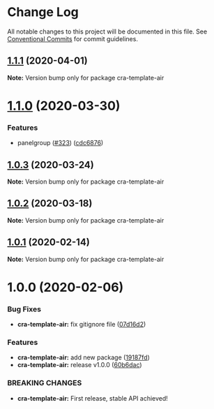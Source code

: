 # Change Log

All notable changes to this project will be documented in this file.
See [Conventional Commits](https://conventionalcommits.org) for commit guidelines.

## [1.1.1](https://github.com/RWS-NL/air-node-packages/compare/cra-template-air@1.1.0...cra-template-air@1.1.1) (2020-04-01)

**Note:** Version bump only for package cra-template-air

# [1.1.0](https://github.com/RWS-NL/air-node-packages/compare/cra-template-air@1.0.3...cra-template-air@1.1.0) (2020-03-30)

### Features

- panelgroup ([#323](https://github.com/RWS-NL/air-node-packages/issues/323)) ([cdc6876](https://github.com/RWS-NL/air-node-packages/commit/cdc68765e9a4ebbdb990d7c47ee67d113ccb03eb))

## [1.0.3](https://github.com/RWS-NL/air-node-packages/compare/cra-template-air@1.0.2...cra-template-air@1.0.3) (2020-03-24)

**Note:** Version bump only for package cra-template-air

## [1.0.2](https://github.com/RWS-NL/air-node-packages/compare/cra-template-air@1.0.1...cra-template-air@1.0.2) (2020-03-18)

**Note:** Version bump only for package cra-template-air

## [1.0.1](https://github.com/RWS-NL/air-node-packages/compare/cra-template-air@1.0.0...cra-template-air@1.0.1) (2020-02-14)

**Note:** Version bump only for package cra-template-air

# 1.0.0 (2020-02-06)

### Bug Fixes

- **cra-template-air:** fix gitignore file ([07d16d2](https://github.com/RWS-NL/air-node-packages/commit/07d16d265ba8929e864ecae766186e58323ad8d4))

### Features

- **cra-template-air:** add new package ([19187fd](https://github.com/RWS-NL/air-node-packages/commit/19187fdddaced43660b6562b46c2548c32cd24dc))
- **cra-template-air:** release v1.0.0 ([60b6dac](https://github.com/RWS-NL/air-node-packages/commit/60b6dac5294b722278652bea413e66a8d33bfe4c))

### BREAKING CHANGES

- **cra-template-air:** First release, stable API achieved!
